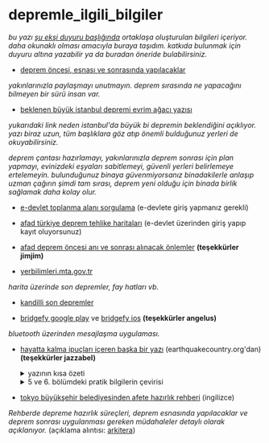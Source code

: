 # depremle_ilgili_bilgiler
*bu yazı [şu ekşi duyuru başlığında](http://eksiduyu.ru/1382741) ortaklaşa oluşturulan bilgileri içeriyor. daha okunaklı olması amacıyla buraya taşıdım. katkıda bulunmak için duyuru altına yazabilir ya da buradan öneride bulabilirsiniz.*

* [deprem öncesi, esnası ve sonrasında yapılacaklar](https://evrimagaci.org/deprem-oncesi-esnasi-ve-sonrasinda-yapilacaklar-374)

*yakınlarınızla paylaşmayı unutmayın. deprem sırasında ne yapacağını bilmeyen bir sürü insan var.*

* [beklenen büyük istanbul depremi evrim ağacı yazısı](https://evrimagaci.org/beklenen-buyuk-istanbul-depremi-nedenleri-mekanizmalari-ve-bilimin-beklentileri-uzerine-13)

*yukarıdaki link neden istanbul'da büyük bi depremin beklendiğini açıklıyor. yazı biraz uzun, tüm başlıklara göz atıp önemli bulduğunuz yerleri de okuyabilirsiniz.*

*deprem çantası hazırlamayı, yakınlarınızla deprem sonrası için plan yapmayı, evinizdeki eşyaları sabitlemeyi, güvenli yerleri belirlemeye ertelemeyin. bulunduğunuz binaya güvenmiyorsanız binadakilerle anlaşıp uzman çağırın şimdi tam sırası, deprem yeni olduğu için binada birlik sağlamak daha kolay olur.*

* [e-devlet toplanma alanı sorgulama](https://www.turkiye.gov.tr/afet-ve-acil-durum-yonetimi-acil-toplanma-alani-sorgulama) (e-devlete giriş yapmanız gerekli)

* [afad türkiye deprem tehlike haritaları](https://www.turkiye.gov.tr/afad-turkiye-deprem-tehlike-haritalari) (e-devlet üzerinden giriş yapıp kayıt oluyorsunuz)

* [afad deprem öncesi anı ve sonrası alınacak önlemler](https://www.afad.gov.tr/tr/25485/Deprem-Oncesi-Ani-ve-Sonrasi-Alabileceginiz-Onlemleri-Biliyor-Musunuz)
**(teşekkürler jimjim)**

* [yerbilimleri.mta.gov.tr](http://yerbilimleri.mta.gov.tr/anasayfa.aspx)

*harita üzerinde son depremler, fay hatları vb.*

* [kandilli son depremler](http://www.koeri.boun.edu.tr/scripts/lst6.asp)

* [bridgefy google play](https://play.google.com/store/apps/details?id=me.bridgefy.main&hl=en_US)
  ve [bridgefy ios](https://apps.apple.com/us/app/bridgefy/id975776347)
**(teşekkürler angelus)**

*bluetooth üzerinden mesajlaşma uygulaması.*

* [hayatta kalma ipuçları içeren başka bir yazı](http://www.earthquakecountry.org/library/Petal_Rejoinder_to_Copp_0906.pdf) (earthquakecountry.org'dan)
**(teşekkürler jazzabel)**

  <details><summary>yazının kısa özeti</summary>
  <p>

  yazının en başında marla petal'ın 99 depreminde ölüm sebebleri üzerine bir doktora çalışması yaptığından bahsetmiş. en altta        kaynaklarda tam adı yazıyor. bilimsel makale formatında değil ve yazarın ismi de yok ama mantıklı şeyler yazıyor gibi geldi bana. zaten doug copp isimli kişinin deneylere dayandırmadan iddialarda bulunduğundan bahsetmiş. bu kişi yani copp masa altında eğilip korunmanın ölümle sonuçlandığını ve ağır objelerin yanında oluşan boşlukta daha güvenli olunacağını savunuyor (yaşam üçgeni diye bahsedilen kavram). fakat copp'un yaptığı 'deney'in depremde sadece belli bi şekilde yıkılan binalar için geçerli olduğunu (pancaked. yassı şekilde çöken?) ve örneğin kocaeli depreminde bu şekilde yıkılan binaların toplam yıkılanların %3'ünden azını oluşturduğunu söylüyor (pancaked dışında 4 ayrı yıkılma şekli varmış). ve yine yazıya göre bu 'deney' gerçek deprem davranışını yansıtmıyormuş. mesela bina farklı yönde sallanırsa o ağır objenin altında ezilebilirmişiz. ve sonuç olarak bu gibi teorileri deney yaparak test etmek gerek diyor. 

  </p>
  </details>
  
  <details><summary>5 ve 6. bölümdeki pratik bilgilerin çevirisi</summary>
  <p>

  > # 5 peki ne yapmalısın?
  > * yaşadığın ve çalıştığın yerdeki senaryoları gözden geçir. hangi yerler daha güvenli görünüyor?
  > * büyük ve ağır objeleri sağlamlaştırarak bulunduğun yeri güvenli hale getir. ağır objeleri aşağıya koy. 
  > * yatağının yanında ayakkabı ve el feneri bulundur.
  > * sarsılma anında yere çök, başını ve boynunu koru. sağlam bi şeye tutun.

  sonra bunları savunmanın nedenlerini açıklamış.

  > # 6 
  > ## değerlendir ve planla
  > (şimdi düşün ve harekete geç)
  > * ailenle otur ve olası senaryoları konuş.
  > * mahallenin içinde ve dışındaki buluşma noktalarını kararlaştır.
  > * hızlı iletişim ve huzurun için afet bölgesi dışında arayabileceğiniz birini belirleyin.

  ne yazık ki dün gördük ki yalnız istanbulda değil tüm hatlarda sorun oluştu. 

  > * acil durumlarda çocuğunuzu okuldan alabilecek yakınlarınız belirleyin ve buluşma yeri kararlaştırın.

  > ## fiziksel olarak kendini koru
  > (fiziksel riskleri azaltmak için önlem al)
  > * yaşadığın binaların (ev iş yeri okul) sağlamlığından emin değilsen yetkili bi mühendis tarafından değerlendirilmesini sağla
  > * mümkünse güçlendir. değilse taşın ya da yık(?)
  > * büyük ve ağır mobilyaları sabitle.
  > * su ısıtıcıları sağlama al.
  > * her kat için yangın söndürücü al. 

  > ## hazırlıklı olun
  > (çözümün parçası olmaya hazır ol)
  > * bir hafta yetecek kadar su yiyecek ve reçeteli ilacı hazır bulundur. 
  > * ilk yardım çantası al.
  > * deprem çantanı arabanda ve kapının yanında bulundur.

  > afete hazırlık tek gecede olmaz. evde iş yerinde okulda, mahallendende ve bölgende atılan küçük adımların birleşmesiyle olur. bireylerin ailelerin organizasyonların kurumların ve hükümetin eylemleriyle gerçekleşir. 

  son paragrafa istinaden, biz de deprem gerçeğiyle yeniden yüzleştiğimiz bu günlerde kendimize bi söz verip bu küçük adımları atmaya bugün başlayalım. 
  
  </p>
  </details>
* [tokyo büyükşehir belediyesinden afete hazırlık rehberi](http://www.metro.tokyo.jp/english/guide/bosai/index.html) (ingilizce)

*Rehberde depreme hazırlık süreçleri, deprem esnasında yapılacaklar ve deprem sonrası uygulanması gereken müdahaleler detaylı olarak açıklanıyor.* (açıklama alıntısı: [arkitera](http://www.arkitera.com/haber/tokyo-buyuksehir-belediyesinden-afete-hazirlik-rehberi/))
